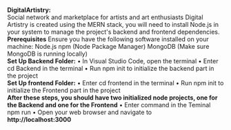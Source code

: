 **DigitalArtistry:**
</br>
Social network and marketplace for artists and art enthusiasts Digital Artistry is created using the MERN stack, you will need to install Node.js in your system to manage the project's backend and frontend dependencies.
</br>
**Prerequisites**
Ensure you have the following software installed on your machine:
Node.js npm (Node Package Manager)
MongoDB (Make sure MongoDB is running locally)
</br>
**Set Up Backend Folder:**
• In Visual Studio Code, open the terminal
• Enter cd Backend in the terminal
• Run npm init to initialize the backend part in the project
</br>
**Set Up frontend Folder:**
• Enter cd frontend in the terminal
• Run npm init to initialize the Frontend part in the project
</br>
**After these steps, you should have two initialized node projects, one for the Backend and one for the Frontend**
• Enter command in the Teminal npm run
• Open your web browser and navigate to 
</br> **http://localhost:3000**

